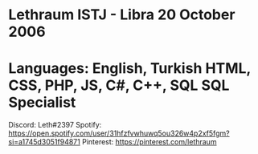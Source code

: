 Lethraum
ISTJ - Libra
20 October 2006
=============================
Languages: English, Turkish
HTML, CSS, PHP, JS, C#, C++, SQL
SQL Specialist
=============================
Discord: Leth#2397
Spotify: https://open.spotify.com/user/31hfzfvwhuwq5ou326w4p2xf5fgm?si=a1745d3051f94871
Pinterest: https://pinterest.com/lethraum
